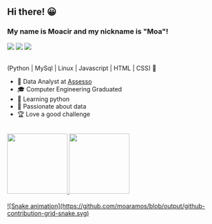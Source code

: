 ## Hi there! 😀
### My name is Moacir and my nickname is "Moa"!

<div>
<a href="https://www.linkedin.com/in/moaramos" target="_blank"><img src="https://img.shields.io/badge/-LinkedIn-%230077B5?style=for-the-badge&logo=linkedin&logoColor=white" target="_blank"></a>
<a href="https://instagram.com/moaramos" target="_blank"><img src="https://img.shields.io/badge/-Instagram-%23E4405F?style=for-the-badge&logo=instagram&logoColor=white" target="_blank"></a>
<a href="https://www.twitch.tv/moaramos" target="_blank"><img src="https://img.shields.io/badge/Twitch-9146FF?style=for-the-badge&logo=twitch&logoColor=white" target="_blank"></a>
</div>

<br>

(Python | MySql | Linux | Javascript | HTML | CSS) 🚀

- 🔭 Data Analyst at <a href="https://www.assesso.com.br" target="_blank">Assesso</a>
- 🎓 Computer Engineering Graduated 
- 🌱 Learning python
- 💖 Passionate about data
- 🏆 Love a good challenge

<br>
<div>
<a href="https://github.com/moaramos">
<img height="140em" src="https://github-readme-stats.vercel.app/api/top-langs/?username=moaramos&layout=compact&langs_count=7&theme=discord_old_blurple"/>
<img height="140em" src="https://github-readme-stats.vercel.app/api?username=moaramos&show_icons=true&theme=discord_old_blurple&include_all_commits=true&count_private=true"/>
</div>
  
<br>
![Snake animation](https://github.com/moaramos/blob/output/github-contribution-grid-snake.svg)
